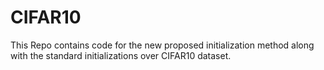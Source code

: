 # CIFAR10

This Repo contains code for the new proposed initialization method along with the standard initializations over CIFAR10 dataset.
